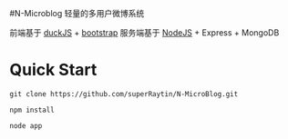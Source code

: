 #N-Microblog
轻量的多用户微博系统

前端基于 [duckJS](https://github.com/superRaytin/duckJS) + [bootstrap](http://twitter.github.io/bootstrap/)
服务端基于 [NodeJS](http://nodejs.org) + Express + MongoDB

# Quick Start
`git clone https://github.com/superRaytin/N-MicroBlog.git`

`npm install`

`node app`